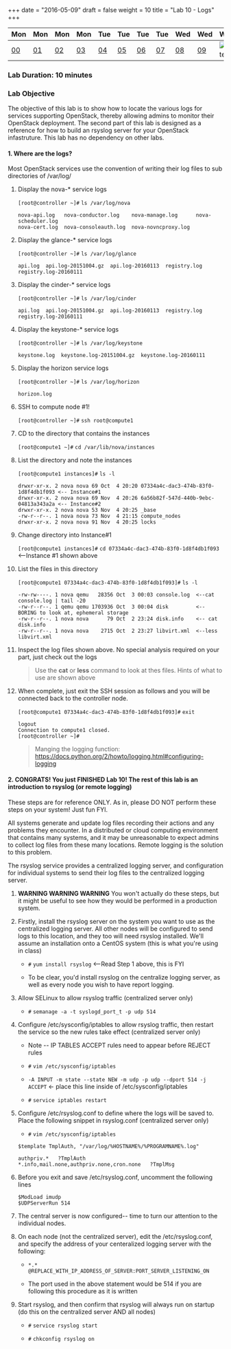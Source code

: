 +++
date = "2016-05-09"
draft = false
weight = 10
title = "Lab 10 - Logs"
+++

|Mon|Mon|Mon|Mon|Tue|Tue|Tue|Tue|Wed|Wed|Wed|Thur|Thur|Thur|Thur|
|---|---|---|---|---|---|---|---|---|---|---|---|---|---|---|
|[00](https://alta3.com/labs/openstack/00/)|[01](https://alta3.com/labs/openstack/01/)|[02](https://alta3.com/labs/openstack/02/)|[03](https://alta3.com/labs/openstack/03/)|[04](https://alta3.com/labs/openstack/04/)|[05](https://alta3.com/labs/openstack/05/)|[06](https://alta3.com/labs/openstack/06/)|[07](https://alta3.com/labs/openstack/07/)|[08](https://alta3.com/labs/openstack/08/)|[09](https://alta3.com/labs/openstack/09/)|![alt text](https://i.imgur.com/sfLOv2H.png)|[11](https://alta3.com/labs/openstack/11/)|[12](https://alta3.com/labs/openstack/12/)|[13](https://alta3.com/labs/openstack/13/)|[14](https://alta3.com/labs/openstack/14/)|

### Lab Duration: 10 minutes

### Lab Objective

The objective of this lab is to show how to locate the various logs for services supporting OpenStack, thereby allowing admins to monitor their OpenStack deployment. The second part of this lab is designed as a reference for how to build an rsyslog server for your OpenStack infastruture. This lab has no dependency on other labs.

#### 1. Where are the logs?

Most OpenStack services use the convention of writing their log files to sub directories of /var/log/ 

1. Display the nova-* service logs

    `[root@controller ~]#` `ls /var/log/nova`

    ```	
    nova-api.log   nova-conductor.log    nova-manage.log      nova-scheduler.log
    nova-cert.log  nova-consoleauth.log  nova-novncproxy.log
    ```

2. Display the glance-* service logs
	
    `[root@controller ~]#` `ls /var/log/glance`

    ```
    api.log  api.log-20151004.gz  api.log-20160113  registry.log  registry.log-20160111 
    ```

3. Display the cinder-* service logs

    `[root@controller ~]#` `ls /var/log/cinder`

    ```
    api.log  api.log-20151004.gz  api.log-20160113  registry.log  registry.log-20160111
    ```

4. Display the keystone-* service logs

    `[root@controller ~]#` `ls /var/log/keystone`

    ```
    keystone.log  keystone.log-20151004.gz  keystone.log-20160111 
    ```

5. Display the horizon service logs
	
    `[root@controller ~]#` `ls /var/log/horizon`

    ```
    horizon.log
    ```

 
6. SSH to compute node #1!

    `[root@controller ~]#`  `ssh root@compute1`

7. CD to the directory that contains the instances

    `[root@compute1 ~]#` `cd /var/lib/nova/instances`

8. List the directory and note the instances

    `[root@compute1 instances]#`  `ls -l`

    ```	
    drwxr-xr-x. 2 nova nova 69 Oct  4 20:20 07334a4c-dac3-474b-83f0-1d8f4db1f093 <-- Instance#1
    drwxr-xr-x. 2 nova nova 69 Nov  4 20:26 6a56b82f-547d-440b-9ebc-04813a343a2a <-- Instance#2
    drwxr-xr-x. 2 nova nova 53 Nov  4 20:25 _base
    -rw-r--r--. 1 nova nova 73 Nov  4 21:15 compute_nodes
    drwxr-xr-x. 2 nova nova 91 Nov  4 20:25 locks
    ```

9. Change directory into Instance#1

    `[root@compute1 instances]#`  `cd 07334a4c-dac3-474b-83f0-1d8f4db1f093`  <--Instance #1 shown above

10. List the files in this directory

    `[root@compute1 07334a4c-dac3-474b-83f0-1d8f4db1f093]#`  `ls -l`


    ```
    -rw-rw----. 1 nova qemu   28356 Oct  3 00:03 console.log  <--cat console.log | tail -20
    -rw-r--r--. 1 qemu qemu 1703936 Oct  3 00:04 disk         <-- BORING to look at, ephemeral storage
    -rw-r--r--. 1 nova nova      79 Oct  2 23:24 disk.info    <-- cat disk.info
    -rw-r--r--. 1 nova nova    2715 Oct  2 23:27 libvirt.xml  <--less libvirt.xml
    ```

11. Inspect the log files shown above. No special analysis required on your part, just check out the logs

    >Use the **cat** or **less** command to look at thes files. Hints of what to use are shown above

12. When complete, just exit the SSH session as follows and you will be connected back to the controller node.

    `[root@compute1 07334a4c-dac3-474b-83f0-1d8f4db1f093]#`  `exit`

    ```
    logout
    Connection to compute1 closed.
    [root@controller ~]#
    ```

    > Manging the logging function:  https://docs.python.org/2/howto/logging.html#configuring-logging
	
#### 2. CONGRATS! You just FINISHED Lab 10! The rest of this lab is an introduction to rsyslog (or remote logging)
                                                                                        
These steps are for reference ONLY. As in, please DO NOT perform these steps on your system! Just fun FYI.

All systems generate and update log files recording their actions and any problems they encounter. In a distributed or cloud computing environment that contains many systems, and it may be unreasonable to expect admins to collect log files from these many locations. Remote logging is the solution to this problem.

The rsyslog service provides a centralized logging server, and configuration for individual systems to send their log files to the centralized logging server.

1. **WARNING WARNING WARNING**  You won't actually do these steps, but it might be useful to see how they would be performed in a production system.

2. Firstly, install the rsyslog server on the system you want to use as the centralized logging server. All other nodes will be configured to send logs to this location, and they too will need rsyslog installed. We'll assume an installation onto a CentOS system (this is what you're using in class)

	* `#` `yum install rsyslog`  <--Read Step 1 above, this is FYI
	
	* To be clear, you'd install rsyslog on the centralize logging server, as well as every node you wish to have report logging.
	
3. Allow SELinux to allow rsyslog traffic (centralized server only)
	
	* `#` `semanage -a -t syslogd_port_t -p udp 514`
	
4. Configure /etc/sysconfig/iptables to allow rsyslog traffic, then restart the service so the new rules take effect (centralized server only)

	* Note -- IP TABLES ACCEPT rules need to appear before REJECT rules
	
	* `#` `vim /etc/sysconfig/iptables`
	
	* `-A INPUT -m state --state NEW -m udp -p udp --dport 514 -j ACCEPT`    <- place this line inside of /etc/sysconfig/iptables
	
	* `#` `service iptables restart`

5. 	Configure /etc/rsyslog.conf to define where the logs will be saved to. Place the following snippet in rsyslog.conf (centralized server only)

	* `#` `vim /etc/sysconfig/iptables`

	```
	$template TmplAuth, "/var/log/%HOSTNAME%/%PROGRAMNAME%.log" 

	authpriv.*   ?TmplAuth
	*.info,mail.none,authpriv.none,cron.none   ?TmplMsg
	```
	
6. Before you exit and save /etc/rsyslog.conf, uncomment the following lines

	```
	$ModLoad imudp
	$UDPServerRun 514
	```
	
7. The central server is now configured-- time to turn our attention to the individual nodes.

8. On each node (not the centralized server), edit the /etc/rsyslog.conf, and specify the address of your centeralized logging server with the following:

	* `*.*   @REPLACE_WITH_IP_ADDRESS_OF_SERVER:PORT_SERVER_LISTENING_ON`
	
	* The port used in the above statement would be 514 if you are following this procedure as it is written
	
9. Start rsyslog, and then confirm that rsyslog will always run on startup (do this on the centralized server AND all nodes)

	* `#` `service rsyslog start`

	* `#` `chkconfig rsyslog on`
